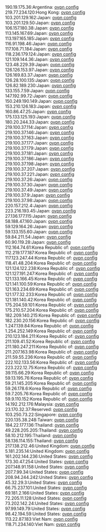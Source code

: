 190.19.175.36:Argentina: [ovpn config](vpn/190_19_175_36.ovpn)  
219.77.234.120:Hong Kong: [ovpn config](vpn/219_77_234_120.ovpn)  
103.201.129.162:Japan: [ovpn config](vpn/103_201_129_162.ovpn)  
103.201.129.50:Japan: [ovpn config](vpn/103_201_129_50.ovpn)  
106.157.180.38:Japan: [ovpn config](vpn/106_157_180_38.ovpn)  
113.145.167.69:Japan: [ovpn config](vpn/113_145_167_69.ovpn)  
113.197.165.185:Japan: [ovpn config](vpn/113_197_165_185.ovpn)  
116.91.198.46:Japan: [ovpn config](vpn/116_91_198_46.ovpn)  
117.108.71.184:Japan: [ovpn config](vpn/117_108_71_184.ovpn)  
118.236.179.124:Japan: [ovpn config](vpn/118_236_179_124.ovpn)  
121.109.144.36:Japan: [ovpn config](vpn/121_109_144_36.ovpn)  
123.48.229.39:Japan: [ovpn config](vpn/123_48_229_39.ovpn)  
126.126.153.97:Japan: [ovpn config](vpn/126_126_153_97.ovpn)  
126.169.83.37:Japan: [ovpn config](vpn/126_169_83_37.ovpn)  
126.28.100.135:Japan: [ovpn config](vpn/126_28_100_135.ovpn)  
126.82.189.230:Japan: [ovpn config](vpn/126_82_189_230.ovpn)  
133.155.7.59:Japan: [ovpn config](vpn/133_155_7_59.ovpn)  
147.192.99.72:Japan: [ovpn config](vpn/147_192_99_72.ovpn)  
150.249.190.149:Japan: [ovpn config](vpn/150_249_190_149.ovpn)  
153.210.126.183:Japan: [ovpn config](vpn/153_210_126_183.ovpn)  
160.86.47.25:Japan: [ovpn config](vpn/160_86_47_25.ovpn)  
175.133.125.193:Japan: [ovpn config](vpn/175_133_125_193.ovpn)  
180.20.244.33:Japan: [ovpn config](vpn/180_20_244_33.ovpn)  
219.100.37.114:Japan: [ovpn config](vpn/219_100_37_114.ovpn)  
219.100.37.146:Japan: [ovpn config](vpn/219_100_37_146.ovpn)  
219.100.37.163:Japan: [ovpn config](vpn/219_100_37_163.ovpn)  
219.100.37.177:Japan: [ovpn config](vpn/219_100_37_177.ovpn)  
219.100.37.179:Japan: [ovpn config](vpn/219_100_37_179.ovpn)  
219.100.37.181:Japan: [ovpn config](vpn/219_100_37_181.ovpn)  
219.100.37.186:Japan: [ovpn config](vpn/219_100_37_186.ovpn)  
219.100.37.198:Japan: [ovpn config](vpn/219_100_37_198.ovpn)  
219.100.37.207:Japan: [ovpn config](vpn/219_100_37_207.ovpn)  
219.100.37.221:Japan: [ovpn config](vpn/219_100_37_221.ovpn)  
219.100.37.26:Japan: [ovpn config](vpn/219_100_37_26.ovpn)  
219.100.37.30:Japan: [ovpn config](vpn/219_100_37_30.ovpn)  
219.100.37.49:Japan: [ovpn config](vpn/219_100_37_49.ovpn)  
219.100.37.9:Japan: [ovpn config](vpn/219_100_37_9.ovpn)  
219.100.37.98:Japan: [ovpn config](vpn/219_100_37_98.ovpn)  
220.157.212.4:Japan: [ovpn config](vpn/220_157_212_4.ovpn)  
223.216.193.45:Japan: [ovpn config](vpn/223_216_193_45.ovpn)  
27.136.177.115:Japan: [ovpn config](vpn/27_136_177_115.ovpn)  
58.188.47.160:Japan: [ovpn config](vpn/58_188_47_160.ovpn)  
59.129.164.26:Japan: [ovpn config](vpn/59_129_164_26.ovpn)  
59.133.155.60:Japan: [ovpn config](vpn/59_133_155_60.ovpn)  
59.84.211.54:Japan: [ovpn config](vpn/59_84_211_54.ovpn)  
60.90.119.28:Japan: [ovpn config](vpn/60_90_119_28.ovpn)  
112.164.74.61:Korea Republic of: [ovpn config](vpn/112_164_74_61.ovpn)  
112.219.177.187:Korea Republic of: [ovpn config](vpn/112_219_177_187.ovpn)  
117.123.247.44:Korea Republic of: [ovpn config](vpn/117_123_247_44.ovpn)  
118.41.48.204:Korea Republic of: [ovpn config](vpn/118_41_48_204.ovpn)  
121.124.122.238:Korea Republic of: [ovpn config](vpn/121_124_122_238.ovpn)  
121.127.191.247:Korea Republic of: [ovpn config](vpn/121_127_191_247.ovpn)  
121.133.166.45:Korea Republic of: [ovpn config](vpn/121_133_166_45.ovpn)  
121.141.100.59:Korea Republic of: [ovpn config](vpn/121_141_100_59.ovpn)  
121.163.234.69:Korea Republic of: [ovpn config](vpn/121_163_234_69.ovpn)  
121.177.32.233:Korea Republic of: [ovpn config](vpn/121_177_32_233.ovpn)  
121.181.140.42:Korea Republic of: [ovpn config](vpn/121_181_140_42.ovpn)  
175.204.59.101:Korea Republic of: [ovpn config](vpn/175_204_59_101.ovpn)  
175.210.57.204:Korea Republic of: [ovpn config](vpn/175_210_57_204.ovpn)  
182.209.140.215:Korea Republic of: [ovpn config](vpn/182_209_140_215.ovpn)  
182.230.20.156:Korea Republic of: [ovpn config](vpn/182_230_20_156.ovpn)  
1.247.139.84:Korea Republic of: [ovpn config](vpn/1_247_139_84.ovpn)  
1.254.252.149:Korea Republic of: [ovpn config](vpn/1_254_252_149.ovpn)  
210.123.184.211:Korea Republic of: [ovpn config](vpn/210_123_184_211.ovpn)  
211.109.41.52:Korea Republic of: [ovpn config](vpn/211_109_41_52.ovpn)  
211.180.247.211:Korea Republic of: [ovpn config](vpn/211_180_247_211.ovpn)  
211.207.163.98:Korea Republic of: [ovpn config](vpn/211_207_163_98.ovpn)  
211.59.55.236:Korea Republic of: [ovpn config](vpn/211_59_55_236.ovpn)  
222.102.133.56:Korea Republic of: [ovpn config](vpn/222_102_133_56.ovpn)  
223.222.12.75:Korea Republic of: [ovpn config](vpn/223_222_12_75.ovpn)  
39.115.66.29:Korea Republic of: [ovpn config](vpn/39_115_66_29.ovpn)  
59.13.195.76:Korea Republic of: [ovpn config](vpn/59_13_195_76.ovpn)  
59.21.145.205:Korea Republic of: [ovpn config](vpn/59_21_145_205.ovpn)  
59.26.178.6:Korea Republic of: [ovpn config](vpn/59_26_178_6.ovpn)  
59.7.205.76:Korea Republic of: [ovpn config](vpn/59_7_205_76.ovpn)  
59.9.110.152:Korea Republic of: [ovpn config](vpn/59_9_110_152.ovpn)  
14.192.212.176:Malaysia: [ovpn config](vpn/14_192_212_176.ovpn)  
23.170.32.37:Reserved: [ovpn config](vpn/23_170_32_37.ovpn)  
103.250.73.22:Singapore: [ovpn config](vpn/103_250_73_22.ovpn)  
220.135.38.248:Taiwan: [ovpn config](vpn/220_135_38_248.ovpn)  
184.22.177.136:Thailand: [ovpn config](vpn/184_22_177_136.ovpn)  
49.228.205.205:Thailand: [ovpn config](vpn/49_228_205_205.ovpn)  
58.10.212.195:Thailand: [ovpn config](vpn/58_10_212_195.ovpn)  
58.136.114.155:Thailand: [ovpn config](vpn/58_136_114_155.ovpn)  
217.138.212.46:United Kingdom: [ovpn config](vpn/217_138_212_46.ovpn)  
5.181.235.14:United Kingdom: [ovpn config](vpn/5_181_235_14.ovpn)  
161.202.144.236:United States: [ovpn config](vpn/161_202_144_236.ovpn)  
173.30.47.254:United States: [ovpn config](vpn/173_30_47_254.ovpn)  
207.148.91.158:United States: [ovpn config](vpn/207_148_91_158.ovpn)  
207.7.99.34:United States: [ovpn config](vpn/207_7_99_34.ovpn)  
208.94.244.242:United States: [ovpn config](vpn/208_94_244_242.ovpn)  
45.32.29.3:United States: [ovpn config](vpn/45_32_29_3.ovpn)  
66.75.237.101:United States: [ovpn config](vpn/66_75_237_101.ovpn)  
69.181.2.166:United States: [ovpn config](vpn/69_181_2_166.ovpn)  
72.205.11.128:United States: [ovpn config](vpn/72_205_11_128.ovpn)  
73.202.142.24:United States: [ovpn config](vpn/73_202_142_24.ovpn)  
97.99.149.79:United States: [ovpn config](vpn/97_99_149_79.ovpn)  
98.42.194.59:United States: [ovpn config](vpn/98_42_194_59.ovpn)  
113.22.87.183:Viet Nam: [ovpn config](vpn/113_22_87_183.ovpn)  
118.71.234.140:Viet Nam: [ovpn config](vpn/118_71_234_140.ovpn)  
